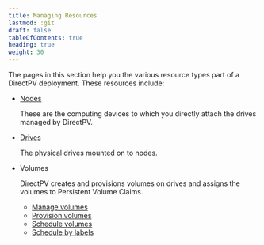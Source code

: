 ```yaml
---
title: Managing Resources
lastmod: :git
draft: false
tableOfContents: true
heading: true
weight: 30
---
```


The pages in this section help you the various resource types part of a DirectPV deployment.
These resources include:

- [Nodes](nodes.md)

  These are the computing devices to which you directly attach the drives managed by DirectPV.
- [Drives](drives.md)

  The physical drives mounted on to nodes.
- Volumes

  DirectPV creates and provisions volumes on drives and assigns the volumes to Persistent Volume Claims.
  - [Manage volumes](volumes.md)
  - [Provision volumes](provisioning.md)
  - [Schedule volumes](scheduling.md)
  - [Schedule by labels](schedule-by-label.md)